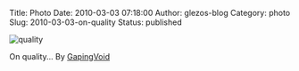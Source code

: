 Title: Photo
Date: 2010-03-03 07:18:00
Author: glezos-blog
Category: photo
Slug: 2010-03-03-on-quality
Status: published

![quality](http://41.media.tumblr.com/tumblr_kypp73SDyW1qaawg5o1_1280.jpg)

On quality...
By [GapingVoid](http://gapingvoid.com/)
